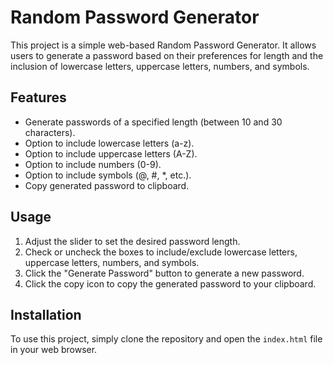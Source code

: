 # Random Password Generator

This project is a simple web-based Random Password Generator. It allows users to generate a password based on their preferences for length and the inclusion of lowercase letters, uppercase letters, numbers, and symbols.

## Features

- Generate passwords of a specified length (between 10 and 30 characters).
- Option to include lowercase letters (a-z).
- Option to include uppercase letters (A-Z).
- Option to include numbers (0-9).
- Option to include symbols (@, #, *, etc.).
- Copy generated password to clipboard.

## Usage

1. Adjust the slider to set the desired password length.
2. Check or uncheck the boxes to include/exclude lowercase letters, uppercase letters, numbers, and symbols.
3. Click the "Generate Password" button to generate a new password.
4. Click the copy icon to copy the generated password to your clipboard.

## Installation

To use this project, simply clone the repository and open the `index.html` file in your web browser.


